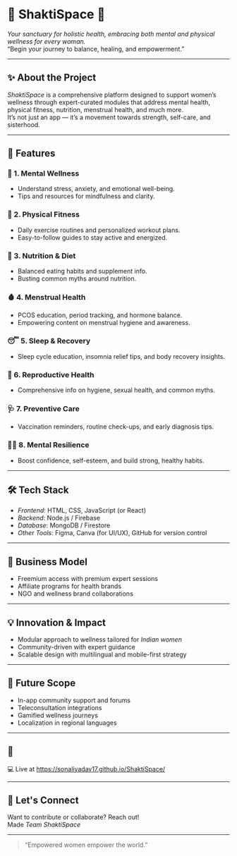 # 🌸 ShaktiSpace 🌸

*Your sanctuary for holistic health, embracing both mental and physical wellness for every woman.*  
“Begin your journey to balance, healing, and empowerment.”

---

## ✨ About the Project

*ShaktiSpace* is a comprehensive platform designed to support women’s wellness through expert-curated modules that address mental health, physical fitness, nutrition, menstrual health, and much more.  
It’s not just an app — it’s a movement towards strength, self-care, and sisterhood.

---

## 🌈 Features

### 🧠 1. Mental Wellness
- Understand stress, anxiety, and emotional well-being.
- Tips and resources for mindfulness and clarity.

### 💪 2. Physical Fitness
- Daily exercise routines and personalized workout plans.
- Easy-to-follow guides to stay active and energized.

### 🥗 3. Nutrition & Diet
- Balanced eating habits and supplement info.
- Busting common myths around nutrition.

### 🩸 4. Menstrual Health
- PCOS education, period tracking, and hormone balance.
- Empowering content on menstrual hygiene and awareness.

### 😴 5. Sleep & Recovery
- Sleep cycle education, insomnia relief tips, and body recovery insights.

### 🧬 6. Reproductive Health
- Comprehensive info on hygiene, sexual health, and common myths.

### 🩺 7. Preventive Care
- Vaccination reminders, routine check-ups, and early diagnosis tips.

### 🧘‍♀ 8. Mental Resilience
- Boost confidence, self-esteem, and build strong, healthy habits.

---

## 🛠 Tech Stack

- *Frontend*: HTML, CSS, JavaScript (or React)
- *Backend*: Node.js / Firebase
- *Database*: MongoDB / Firestore
- *Other Tools*: Figma, Canva (for UI/UX), GitHub for version control

---

## 💼 Business Model

- Freemium access with premium expert sessions
- Affiliate programs for health brands
- NGO and wellness brand collaborations

---

## 💡 Innovation & Impact

- Modular approach to wellness tailored for *Indian women*
- Community-driven with expert guidance
- Scalable design with multilingual and mobile-first strategy

---

## 🎯 Future Scope

- In-app community support and forums
- Teleconsultation integrations
- Gamified wellness journeys
- Localization in regional languages

---

## 📸  
💻 Live at  https://sonaliyadav17.github.io/ShaktiSpace/

---

## 🙌 Let's Connect

Want to contribute or collaborate? Reach out!  
Made *Team ShaktiSpace*

---

> “Empowered women empower the world.”
